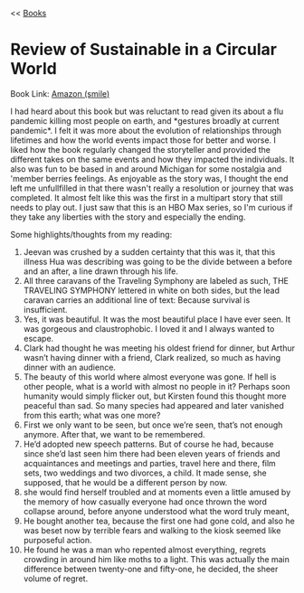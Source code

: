 << [Books](/books.md)

# Review of Sustainable in a Circular World 
Book Link: [Amazon (smile)](https://smile.amazon.com/Station-Eleven-Emily-John-Mandel-ebook/dp/B00J1IQUYM)

I had heard about this book but was reluctant to read given its about a flu pandemic killing most people on earth, and \*gestures broadly at current pandemic\*. I felt it was more about the evolution of relationships through lifetimes and how the world events impact those for better and worse. I liked how the book regularly changed the storyteller and provided the different takes on the same events and how they impacted the individuals. It also was fun to be based in and around Michigan for some nostalgia and 'member berries feelings. As enjoyable as the story was, I thought the end left me unfullfilled in that there wasn't really a resolution or journey that was completed. It almost felt like this was the first in a multipart story that still needs to play out. I just saw that this is an HBO Max series, so I'm curious if they take any liberties with the story and especially the ending. 

Some highlights/thoughts from my reading:
1. Jeevan was crushed by a sudden certainty that this was it, that this illness Hua was describing was going to be the divide between a before and an after, a line drawn through his life.
2. All three caravans of the Traveling Symphony are labeled as such, THE TRAVELING SYMPHONY lettered in white on both sides, but the lead caravan carries an additional line of text: Because survival is insufficient.
3. Yes, it was beautiful. It was the most beautiful place I have ever seen. It was gorgeous and claustrophobic. I loved it and I always wanted to escape.
4. Clark had thought he was meeting his oldest friend for dinner, but Arthur wasn’t having dinner with a friend, Clark realized, so much as having dinner with an audience.
5. The beauty of this world where almost everyone was gone. If hell is other people, what is a world with almost no people in it? Perhaps soon humanity would simply flicker out, but Kirsten found this thought more peaceful than sad. So many species had appeared and later vanished from this earth; what was one more?
6. First we only want to be seen, but once we’re seen, that’s not enough anymore. After that, we want to be remembered.
7. He’d adopted new speech patterns. But of course he had, because since she’d last seen him there had been eleven years of friends and acquaintances and meetings and parties, travel here and there, film sets, two weddings and two divorces, a child. It made sense, she supposed, that he would be a different person by now.
8. she would find herself troubled and at moments even a little amused by the memory of how casually everyone had once thrown the word collapse around, before anyone understood what the word truly meant,
9. He bought another tea, because the first one had gone cold, and also he was beset now by terrible fears and walking to the kiosk seemed like purposeful action.
10. He found he was a man who repented almost everything, regrets crowding in around him like moths to a light. This was actually the main difference between twenty-one and fifty-one, he decided, the sheer volume of regret.

